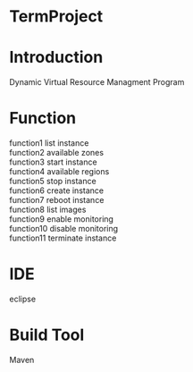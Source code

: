 # TermProject

# Introduction
Dynamic Virtual Resource Managment Program

# Function
function1 	list instance <br/>
function2	  available zones <br/>
function3 	start instance <br/>
function4 	available regions <br/>
function5 	stop instance <br/>
function6 	create instance <br/>
function7 	reboot instance <br/>
function8	  list images <br/>
function9	  enable monitoring <br/>
function10	disable monitoring <br/>
function11	terminate instance <br/>

# IDE
eclipse

# Build Tool
Maven
